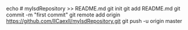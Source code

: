 echo # myIsdRepository >> README.md
git init
git add README.md
git commit -m "first commit"
git remote add origin https://github.com/llCaexll/myIsdRepository.git
git push -u origin master
